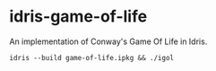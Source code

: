 # idris-game-of-life

An implementation of Conway's Game Of Life in Idris.

```
idris --build game-of-life.ipkg && ./igol
```


